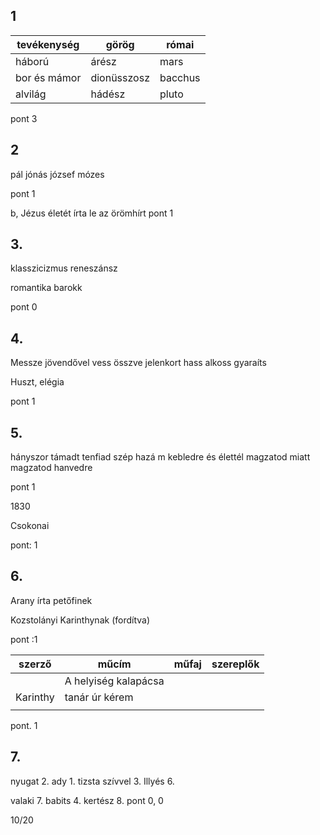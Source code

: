 ## 1
| tevékenység  | görög       | római   |
| ------------ | ----------- | ------- |
| háború       | árész       | mars    |
| bor és mámor | dionüsszosz | bacchus |
| alvilág      | hádész      | pluto   |
pont 3
## 2
pál
jónás
józsef
mózes

pont 1

b,
Jézus életét írta le az örömhírt
pont 1
## 3.
klasszicizmus 
reneszánsz 

romantika 
barokk

pont 0
## 4.
Messze jövendővel vess összve jelenkort 
hass alkoss gyaraíts

Huszt, elégia 

pont 1

## 5.
hányszor támadt tenfiad szép hazá m kebledre és élettél magzatod miatt magzatod hanvedre

pont 1

1830

Csokonai 

pont: 1
## 6.
Arany írta petőfinek 

Kozstolányi Karinthynak (fordítva)

pont :1

| szerző   | műcím                | műfaj | szereplők |
| -------- | -------------------- | ----- | --------- |
|          | A helyiség kalapácsa |       |           |
| Karinthy | tanár úr kérem       |       |           |
|          |                      |       |           |
pont. 1
## 7.
 nyugat 2.
 ady 1.
 tizsta szívvel 3.
 Illyés 6.
 
 valaki 7.
 babits 4.
 kertész 8.
pont 0, 0

 10/20